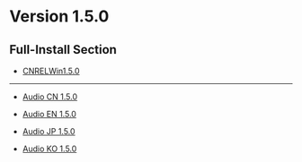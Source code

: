 # Version 1.5.0

## Full-Install Section

- [CNRELWin1.5.0](https://autopatchcn.yuanshen.com/client_app/pc_mihoyo/20210428_4f4c4896195a34be/YuanShen_1.5.0.zip)

----

- [Audio CN 1.5.0](https://autopatchcn.yuanshen.com/client_app/pc_mihoyo/20210428_4f4c4896195a34be/Audio_Chinese_1.5.0.zip)

- [Audio EN 1.5.0](https://autopatchcn.yuanshen.com/client_app/pc_mihoyo/20210428_4f4c4896195a34be/Audio_English(US)_1.5.0.zip)

- [Audio JP 1.5.0](https://autopatchcn.yuanshen.com/client_app/pc_mihoyo/20210428_4f4c4896195a34be/Audio_Japanese_1.5.0.zip)

- [Audio KO 1.5.0](https://autopatchcn.yuanshen.com/client_app/pc_mihoyo/20210428_4f4c4896195a34be/Audio_Korean_1.5.0.zip)
